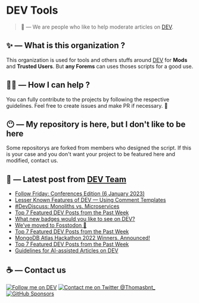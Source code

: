 # DEV Tools

> 🔧 — We are people who like to help moderate articles on [DEV](https://dev.to).

## ✨ — What is this organization ?

This organization is used for tools and others stuffs around [DEV](https://dev.to) for **Mods** and **Trusted Users**. But __any Forems__ can uses thoses scripts for a good use.


## 💪🏼 — How I can help ?

You can fully contribute to the projects by following the respective guidelines. Feel free to create issues and make PR if necessary. 🎉

## 😶 — My repository is here, but I don't like to be here

Some repositorys are forked from members who designed the script. If this is your case and you don't want your project to be featured here and modified, contact us.

## 📝 — Latest post from [DEV Team](https://dev.to/devteam)

<!-- BLOG-POST-LIST:START -->
- [Follow Friday: Conferences Edition &lpar;6 January 2023&rpar;](https://dev.to/devteam/follow-friday-conferences-edition-6-january-2023-1b7f)
- [Lesser Known Features of DEV — Using Comment Templates](https://dev.to/devteam/lesser-known-features-of-dev-using-comment-templates-3jpe)
- [#DevDiscuss: Monoliths vs. Microservices](https://dev.to/devteam/devdiscuss-monoliths-vs-microservices-5942)
- [Top 7 Featured DEV Posts from the Past Week](https://dev.to/devteam/top-7-featured-dev-posts-from-the-past-week-5epe)
- [What new badges would you like to see on DEV?](https://dev.to/devteam/what-new-badges-would-you-like-to-see-on-dev-35m5)
- [We’ve moved to Fosstodon 🦣](https://dev.to/devteam/weve-moved-to-fosstodon-53e1)
- [Top 7 Featured DEV Posts from the Past Week](https://dev.to/devteam/top-7-featured-dev-posts-from-the-past-week-57cb)
- [MongoDB Atlas Hackathon 2022 Winners, Announced!](https://dev.to/devteam/mongodb-atlas-hackathon-2022-winners-announced-iib)
- [Top 7 Featured DEV Posts from the Past Week](https://dev.to/devteam/top-7-featured-dev-posts-from-the-past-week-3mmg)
- [Guidelines for AI-assisted Articles on DEV](https://dev.to/devteam/guidelines-for-ai-assisted-articles-on-dev-17n6)
<!-- BLOG-POST-LIST:END -->


## ☕ — Contact us

[![Follow me on DEV](https://img.shields.io/badge/dev.to-%2308090A.svg?&style=for-the-badge&logo=dev.to&logoColor=white&alt=devto)](https://dev.to/thomasbnt)
[![Contact me on Twitter @Thomasbnt_](https://img.shields.io/badge/Contact%20me%20on%20Twitter-%231DA1F2.svg?&style=for-the-badge&logo=twitter&logoColor=white&alt=twitter)](https://twitter.com/messages/1142357270-1142357270?text=Hello,%20I%20contact%20you%20from%20devtotools%20&recipient_id=1142357270) [![GitHub Sponsors](https://img.shields.io/badge/Sponsor%20me-%23EA54AE.svg?&style=for-the-badge&logo=github-sponsors&logoColor=white)](https://github.com/sponsors/thomasbnt)


